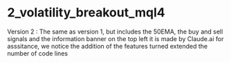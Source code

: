 # 2_volatility_breakout_mql4
Version 2 : The same as version 1, but includes the 50EMA, the buy and sell signals and the information banner on the top left
it is made by Claude.ai for asssitance, we notice the addition of the features turned extended the number of code lines 
